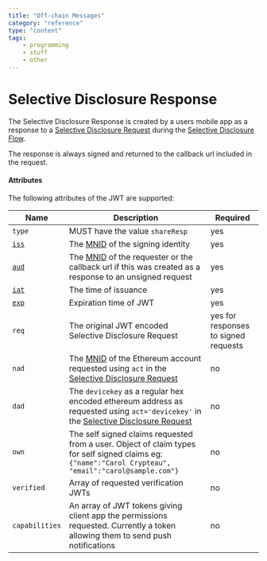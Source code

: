 ```yaml
---
title: "Off-chain Messages"
category: "reference"
type: "content"
tags:
    - programming
    - stuff
    - other
---
```


# Selective Disclosure Response

The Selective Disclosure Response is created by a users mobile app as a response to a [Selective Disclosure Request](sharereq.md) during the [Selective Disclosure Flow](/flows/selectivedisclosure.md).

The response is always signed and returned to the callback url included in the request.

#### Attributes

The following attributes of the JWT are supported:

Name | Description | Required
---- | ----------- | --------
`type` | MUST have the value `shareResp` | yes
[`iss`](https://tools.ietf.org/html/rfc7519#section-4.1.1) | The [MNID](https://github.com/uport-project/mnid) of the signing identity| yes
[`aud`](https://tools.ietf.org/html/rfc7519#section-4.1.3) | The [MNID](https://github.com/uport-project/mnid) of the requester or the callback url if this was created as a response to an unsigned request | yes
[`iat`](https://tools.ietf.org/html/rfc7519#section-4.1.6) | The time of issuance | yes
[`exp`](https://tools.ietf.org/html/rfc7519#section-4.1.4) | Expiration time of JWT | yes
`req`| The original JWT encoded Selective Disclosure Request | yes for responses to signed requests
`nad`| The [MNID](https://github.com/uport-project/mnid) of the Ethereum account requested using `act` in the [Selective Disclosure Request](sharereq.md) | no
`dad`| The `devicekey` as a regular hex encoded ethereum address as requested using `act='devicekey'` in the [Selective Disclosure Request](sharereq.md) | no
`own` | The self signed claims requested from a user. Object of claim types for self signed claims eg: `{"name":"Carol Crypteau", "email":"carol@sample.com"}` | no
`verified` | Array of requested verification JWTs | no
`capabilities` | An array of JWT tokens giving client app the permissions requested. Currently a token allowing them to send push notifications | no
